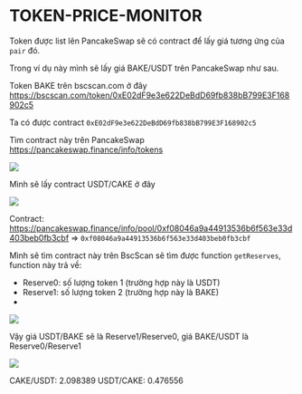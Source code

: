 # TOKEN-PRICE-MONITOR

Token được list lên PancakeSwap sẽ có contract để lấy giá tương ứng của `pair` đó.

Trong ví dụ này mình sẽ lấy giá BAKE/USDT trên PancakeSwap như sau.

Token BAKE trên bscscan.com ở đây https://bscscan.com/token/0xE02dF9e3e622DeBdD69fb838bB799E3F168902c5

Ta có được contract `0xE02dF9e3e622DeBdD69fb838bB799E3F168902c5`

Tìm contract này trên PancakeSwap https://pancakeswap.finance/info/tokens

![](https://i.imgur.com/vCAkCGd.png)

Mình sẽ lấy contract USDT/CAKE ở đây

![](https://i.imgur.com/N2i6vfT.png)

Contract: https://pancakeswap.finance/info/pool/0xf08046a9a44913536b6f563e33d403beb0fb3cbf => `0xf08046a9a44913536b6f563e33d403beb0fb3cbf`

Mình sẽ tìm contract này trên BscScan sẽ tìm được function `getReserves`, function này trả về:
- Reserve0: số lượng token 1 (trường hợp này là USDT)
- Reserve1: số lượng token 2 (trường hợp này là BAKE)
- 
![](https://i.imgur.com/bBkvst0.png)

Vậy giá USDT/BAKE sẽ là Reserve1/Reserve0, giá BAKE/USDT là Reserve0/Reserve1

![](https://i.imgur.com/xyj2hBD.png)

CAKE/USDT: 2.098389
USDT/CAKE: 0.476556